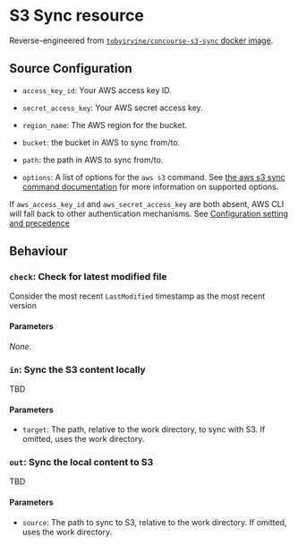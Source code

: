 # S3 Sync resource

Reverse-engineered from [`tobyirvine/concourse-s3-sync` docker image](https://hub.docker.com/r/tobyirvine/concourse-s3-sync/).

## Source Configuration

- `access_key_id`: Your AWS access key ID.

- `secret_access_key`: Your AWS secret access key.

- `region_name`: The AWS region for the bucket.

- `bucket`: the bucket in AWS to sync from/to.

- `path`: the path in AWS to sync from/to.

- `options`: A list of options for the `aws s3` command. See [the aws s3 sync command documentation](http://docs.aws.amazon.com/cli/latest/reference/s3/sync.html) for more information on supported options.

If `aws_access_key_id` and `aws_secret_access_key` are both absent, AWS CLI will fall back to other authentication mechanisms. See [Configuration setting and precedence](http://docs.aws.amazon.com/cli/latest/userguide/cli-chap-getting-started.html#config-settings-and-precedence)

## Behaviour

### `check`: Check for latest modified file

Consider the most recent `LastModified` timestamp as the most recent version

#### Parameters

*None.*

### `in`: Sync the S3 content locally

TBD

#### Parameters
- `target`: The path, relative to the work directory, to sync with S3. If omitted, uses the work directory.

### `out`: Sync the local content to S3

TBD

#### Parameters

- `source`: The path to sync to S3, relative to the work directory. If omitted, uses the work directory.
